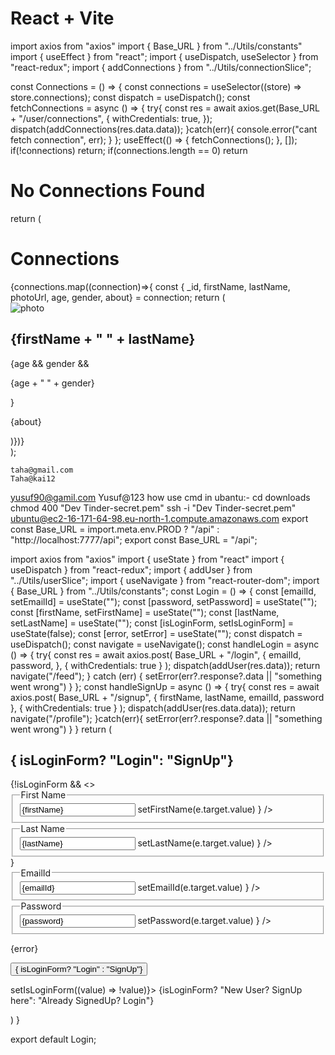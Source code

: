 # React + Vite


 import axios from "axios"
import { Base_URL } from "../Utils/constants"
import { useEffect } from "react";
import { useDispatch, useSelector } from "react-redux";
import { addConnections } from "../Utils/connectionSlice";

const Connections = () => {
    const connections = useSelector((store) => store.connections);
    const dispatch = useDispatch();
    const fetchConnections = async () => {
        try{
     const res = await axios.get(Base_URL + "/user/connections", {
        withCredentials: true,
     });
     dispatch(addConnections(res.data.data));
        }catch(err){
        console.error("cant fetch connection", err);
        }
    };
    useEffect(() => {
        fetchConnections();
    }, []);
    if(!connections) return;
    if(connections.length == 0) return <h1>No Connections Found</h1>
  return (
    <div className=" text-center my-10">
        <h1 className="text-bold text-white text-3xl">Connections</h1>
        {connections.map((connection)=>{
      const { _id, firstName, lastName, photoUrl, age, gender, about} = 
      connection;
     return (
        <div key={_id} className="flex m-4 p-4 rounded-lg bg-base-300 w-1/2 mx-auto">
            <div> 
                <img alt="photo" 
                className="w-20 h-20 rounded-full" 
                src={photoUrl}
             /></div>
            <div className="text-left mx-4">
                <h2 className="font-bold text-xl">
                {firstName + " " + lastName}
                </h2>
       {age && gender &&  <p>  {age + " " + gender}</p>}
    <p>{about}</p>
    </div>
    </div>
     )})}
    </div>
  );

    taha@gmail.com
    Taha@kai12

   yusuf90@gamil.com
    Yusuf@123
    how use cmd in ubantu:-
    cd downloads
    chmod 400 "Dev Tinder-secret.pem"
    ssh -i "Dev Tinder-secret.pem" ubuntu@ec2-16-171-64-98.eu-north-1.compute.amazonaws.com
    export const Base_URL = import.meta.env.PROD ? "/api" : "http://localhost:7777/api";
export const Base_URL = "/api";

import axios from "axios"
import { useState } from "react"
import { useDispatch } from "react-redux";
import { addUser } from "../Utils/userSlice";
import { useNavigate } from "react-router-dom";
import { Base_URL } from "../Utils/constants";
const Login = () => {
   const [emailId, setEmailId] = useState("");
  const [password, setPassword] = useState("");
  const [firstName, setFirstName] = useState("");
  const [lastName, setLastName] = useState("");
  const [isLoginForm, setIsLoginForm] = useState(false);
  const [error, setError] = useState("");
  const dispatch = useDispatch();
  const navigate = useNavigate();
  const handleLogin = async () => {
try{
  const res = await 
  axios.post(
    Base_URL + "/login",
     {
      emailId,
      password,
     },
    {  withCredentials: true }
     );
     dispatch(addUser(res.data));
   return navigate("/feed");
    } catch (err) {
       setError(err?.response?.data || "something went wrong")
  }
  };
  const  handleSignUp = async () => {
    try{
const res = await axios.post(
  Base_URL + "/signup",
  { firstName, lastName, emailId, password },
  { withCredentials: true }
 );
  dispatch(addUser(res.data.data));
   return navigate("/profile");
    }catch(err){
       setError(err?.response?.data || "something went wrong")
    }
  }
  return (
    <div className="flex justify-center my-10">
    <div className="card bg-base-300 w-96 shadow-sm">
  <div className="card-body">
    <h2 className="card-title justify-center">
       { isLoginForm? "Login": "SignUp"}
       </h2>
   <div className="">
   {!isLoginForm && <><fieldset className="fieldset my-2">
  <legend className="fieldset-legend">First Name</legend>
  <input type="text" 
  value={firstName}
   className="input"
   onChange={(e) => setFirstName(e.target.value) }
   />
</fieldset>
<fieldset className="fieldset my-2">
  <legend className="fieldset-legend">Last Name</legend>
  <input type="text" 
  value={lastName}
   className="input"
   onChange={(e) => setLastName(e.target.value) }
   />
</fieldset></>}
<fieldset className="fieldset my-2">
  <legend className="fieldset-legend">EmailId</legend>
  <input type="text" 
  value={emailId}
   className="input"
   onChange={(e) => setEmailId(e.target.value) }
   />
</fieldset>

<fieldset className="fieldset my-2">
  <legend className="fieldset-legend">Password</legend>
  <input type="text"
  value={password}
   className="input"
   onChange={(e) => setPassword(e.target.value) }
   />
</fieldset>

   </div>
   <p className="text-red-500">{error}</p>
    <div className="card-actions justify-center m-2">
      <button className="btn btn-primary" onClick={isLoginForm? handleLogin: handleSignUp}>
       { isLoginForm? "Login" : "SignUp"}
      </button>
    </div>
    <p className="m-auto cursor-pointer py-2" onClick={() => setIsLoginForm((value) => !value)}>
      {isLoginForm? 
      "New User? SignUp here": 
      "Already SignedUp? Login"}</p>
  </div>
</div>
    </div>
  )
}

export default Login;
